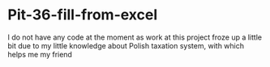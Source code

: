 # Pit-36-fill-from-excel
I do not have any code at the moment as work at this project froze up a little bit due to my little knowledge about Polish taxation system, with which helps me my friend<br>
